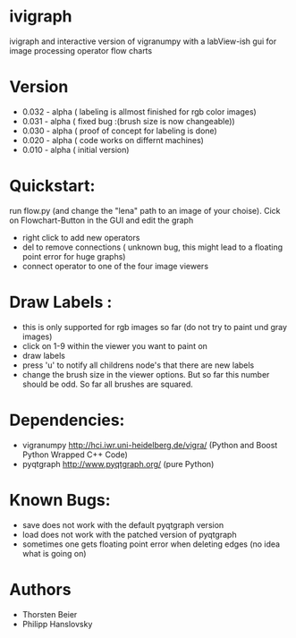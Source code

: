 ivigraph
========

ivigraph and interactive version of vigranumpy with a labView-ish gui for image processing operator  flow charts

Version
=============

- 0.032 - alpha 	( labeling is allmost finished for rgb color images)
- 0.031 - alpha 	( fixed bug :(brush size is now changeable))
- 0.030 - alpha 	( proof of concept for labeling is done)
- 0.020 - alpha 	( code works on differnt machines)
- 0.010 - alpha  	( initial version)


Quickstart:
============
run flow.py (and change the "lena" path to an image of your choise).
Cick on Flowchart-Button in the GUI and edit the graph 

- right click to add new operators 
- del to remove connections ( unknown bug, this might lead to a floating point error for huge graphs)
- connect operator to one of the four image viewers


Draw Labels :
============
- this is only supported for rgb images so far (do not try to paint und gray images)
- click on 1-9 within the viewer you want to paint on
- draw labels
- press 'u' to notify all childrens node's that there are new labels
- change the brush size in the viewer options. But so far this number should be odd.
So far all brushes are squared.



Dependencies:
=============
- vigranumpy   http://hci.iwr.uni-heidelberg.de/vigra/  (Python and Boost Python Wrapped C++ Code)
- pyqtgraph   http://www.pyqtgraph.org/   (pure Python)

Known Bugs:
=============

- save does not work with the default pyqtgraph version
- load does not work with the patched version of pyqtgraph
- sometimes one gets floating point error when deleting edges (no idea what is going on)

Authors
=============
- Thorsten Beier
- Philipp Hanslovsky